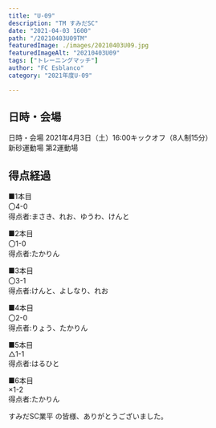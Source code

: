 ```yaml
---
title: "U-09"
description: "TM すみだSC"
date: "2021-04-03 1600"
path: "/20210403U09TM"
featuredImage: ./images/20210403U09.jpg
featuredImageAlt: "20210403U09"
tags: ["トレーニングマッチ"]
author: "FC Esblanco"
category: "2021年度U-09"

---
```



## 日時・会場

日時・会場
2021年4月3日（土）16:00キックオフ（8人制15分）  
新砂運動場 第2運動場

## 得点経過

■1本目  
〇4-0  
得点者:まさき、れお、ゆうわ、けんと

■2本目  
〇1-0  
得点者:たかりん

■3本目  
〇3-1  
得点者:けんと、よしなり、れお

■4本目  
〇2-0  
得点者:りょう、たかりん

■5本目  
△1-1  
得点者:はるひと

■6本目  
×1-2  
得点者:たかりん


すみだSC業平 の皆様、ありがとうございました。
